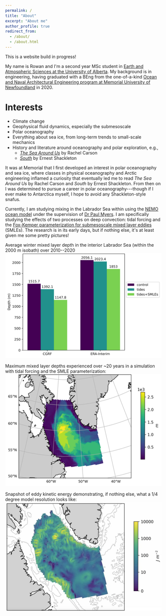 ```yaml
---
permalink: /
title: "About"
excerpt: "About me"
author_profile: true
redirect_from: 
  - /about/
  - /about.html
---
```


This is a website build in progress!

My name is Rowan and I'm a second year MSc student in [Earth and Atmospheric Sciences at the University of Alberta](https://www.ualberta.ca/earth-sciences/index.html). My background is in engineering, having graduated with a BEng from the one-of-a-kind [Ocean and Naval Architectural Engineering program at Memorial University of Newfoundland](https://www.mun.ca/engineering/ona/) in 2020. 

Interests
======
* Climate change
* Geophysical fluid dynamics, especially the submesoscale
* Polar oceanography
* Everything about sea ice, from long-term trends to small-scale mechanics
* History and literature around oceanography and polar exploration, e.g., 
  * [*The Sea Around Us*](https://en.wikipedia.org/wiki/The_Sea_Around_Us#:~:text=The%20Sea%20Around%20Us%20is,to%20the%20latest%20scientific%20probings.) by Rachel Carson
  * [*South*](https://en.wikipedia.org/wiki/South_(book)) by Ernest Shackleton

It was at Memorial that I first developed an interest in polar oceanography and sea ice, where classes in physical oceanography and Arctic engineering inflamed a curiosity that eventually led me to read *The Sea Around Us* by Rachel Carson and *South* by Ernest Shackleton. From then on I was determined to pursue a career in polar oceanography---though if I ever make to Antarctica myself, I hope to avoid any Shackleton-style snafus. 

Currently, I am studying mixing in the Labrador Sea within using the [NEMO ocean model](https://www.nemo-ocean.eu) under the supervision of [Dr Paul Myers](https://apps.ualberta.ca/directory/person/pmyers). I am specifically studying the effects of two processes on deep convection: tidal forcing and the [Fox-Kemper parameterization for submesoscale mixed layer eddies](https://doi.org/10.1175/2007JPO3792.1) (SMLEs). The research is in its early days, but if nothing else, it's at least given me some pretty pictures! 

Average winter mixed layer depth in the interior Labrador Sea (within the 2000 m isobath) over 2010--2020 
![Average winter MLD in the interior Lab Sea over 10 years](/images/winterBarChartMLD_LS2k.png)

Maximum mixed layer depths experienced over ~20 years in a simulation with tidal forcing and the SMLE parameterization: 
![Max MLD in the Lab Sea in EPM155](/images/EPM155_max_MLD_map_LS.png)

Snapshot of eddy kinetic energy demonstrating, if nothing else, what a 1/4 degree model resolution looks like:
![EKE in EPM155 on 2008-06-02](/images/EKE_EPM155_2008-06-02.png)

